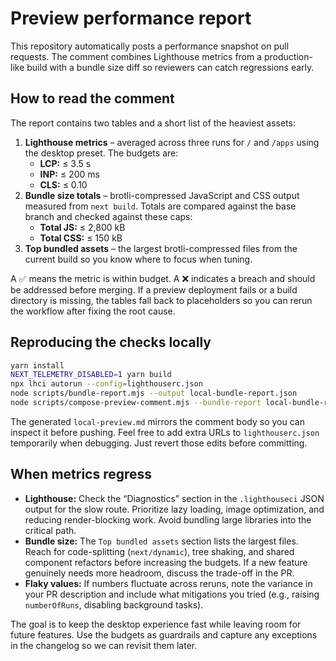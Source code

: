 # Preview performance report

This repository automatically posts a performance snapshot on pull requests. The comment combines Lighthouse metrics from a
production-like build with a bundle size diff so reviewers can catch regressions early.

## How to read the comment

The report contains two tables and a short list of the heaviest assets:

1. **Lighthouse metrics** – averaged across three runs for `/` and `/apps` using the desktop preset. The budgets are:
   - **LCP:** ≤ 3.5 s
   - **INP:** ≤ 200 ms
   - **CLS:** ≤ 0.10
2. **Bundle size totals** – brotli-compressed JavaScript and CSS output measured from `next build`. Totals are compared
   against the base branch and checked against these caps:
   - **Total JS:** ≤ 2,800 kB
   - **Total CSS:** ≤ 150 kB
3. **Top bundled assets** – the largest brotli-compressed files from the current build so you know where to focus when tuning.

A ✅ means the metric is within budget. A ❌ indicates a breach and should be addressed before merging. If a preview deployment
fails or a build directory is missing, the tables fall back to placeholders so you can rerun the workflow after fixing the root cause.

## Reproducing the checks locally

```bash
yarn install
NEXT_TELEMETRY_DISABLED=1 yarn build
npx lhci autorun --config=lighthouserc.json
node scripts/bundle-report.mjs --output local-bundle-report.json
node scripts/compose-preview-comment.mjs --bundle-report local-bundle-report.json --output local-preview.md
```

The generated `local-preview.md` mirrors the comment body so you can inspect it before pushing. Feel free to add extra URLs to
`lighthouserc.json` temporarily when debugging. Just revert those edits before committing.

## When metrics regress

- **Lighthouse:** Check the “Diagnostics” section in the `.lighthouseci` JSON output for the slow route. Prioritize lazy loading,
  image optimization, and reducing render-blocking work. Avoid bundling large libraries into the critical path.
- **Bundle size:** The `Top bundled assets` section lists the largest files. Reach for code-splitting (`next/dynamic`), tree shaking,
  and shared component refactors before increasing the budgets. If a new feature genuinely needs more headroom, discuss the trade-off
  in the PR.
- **Flaky values:** If numbers fluctuate across reruns, note the variance in your PR description and include what mitigations you tried
  (e.g., raising `numberOfRuns`, disabling background tasks).

The goal is to keep the desktop experience fast while leaving room for future features. Use the budgets as guardrails and capture any
exceptions in the changelog so we can revisit them later.
